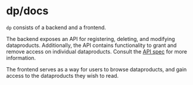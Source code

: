# dp/docs

`dp` consists of a backend and a frontend.

The backend exposes an API for registering, deleting, and modifying dataproducts.
Additionally, the API contains functionality to grant and remove access on individual dataproducts.
Consult the [API spec](./api-spec.md) for more information.

The frontend serves as a way for users to browse dataproducts, and gain access to the dataproducts they wish to read.
